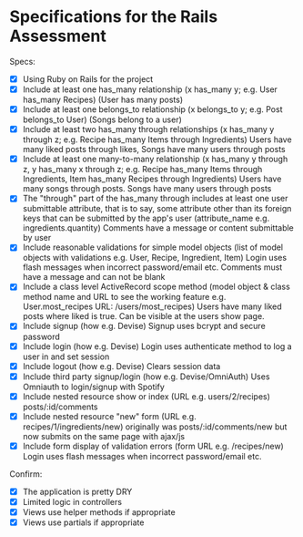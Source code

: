 # Specifications for the Rails Assessment

Specs:
- [x] Using Ruby on Rails for the project
- [x] Include at least one has_many relationship (x has_many y; e.g. User has_many Recipes)  (User has many posts)
- [x] Include at least one belongs_to relationship (x belongs_to y; e.g. Post belongs_to User) (Songs belong to a user)
- [x] Include at least two has_many through relationships (x has_many y through z; e.g. Recipe has_many Items through Ingredients) Users have many liked posts through likes, Songs have many users through posts
- [x] Include at least one many-to-many relationship (x has_many y through z, y has_many x through z; e.g. Recipe has_many Items through Ingredients, Item has_many Recipes through Ingredients) Users have many songs through posts. Songs have many users through posts 
- [x] The "through" part of the has_many through includes at least one user submittable attribute, that is to say, some attribute other than its foreign keys that can be submitted by the app's user (attribute_name e.g. ingredients.quantity) Comments have a message or content submittable by user
- [x] Include reasonable validations for simple model objects (list of model objects with validations e.g. User, Recipe, Ingredient, Item) Login uses flash messages when incorrect password/email etc. Comments must have a message and can not be blank
- [x] Include a class level ActiveRecord scope method (model object & class method name and URL to see the working feature e.g. User.most_recipes URL: /users/most_recipes) Users have many liked posts where liked is true. Can be visible at the users show page.
- [x] Include signup (how e.g. Devise) Signup uses bcrypt and secure password
- [x] Include login (how e.g. Devise) Login uses authenticate method to log a user in and set session
- [x] Include logout (how e.g. Devise) Clears session data
- [x] Include third party signup/login (how e.g. Devise/OmniAuth) Uses Omniauth to login/signup with Spotify
- [x] Include nested resource show or index (URL e.g. users/2/recipes) posts/:id/comments
- [x] Include nested resource "new" form (URL e.g. recipes/1/ingredients/new) originally was posts/:id/comments/new but now submits on the same page with ajax/js
- [x] Include form display of validation errors (form URL e.g. /recipes/new)  Login uses flash messages when incorrect password/email etc.

Confirm:
- [x] The application is pretty DRY
- [x] Limited logic in controllers
- [x] Views use helper methods if appropriate
- [x] Views use partials if appropriate